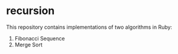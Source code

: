 # recursion
 This repository contains implementations of two algorithms in Ruby:
  
  1. Fibonacci Sequence
  2. Merge Sort
